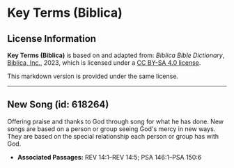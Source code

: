 # Key Terms (Biblica)

## License Information

**Key Terms (Biblica)** is based on and adapted from: _Biblica Bible Dictionary_, [Biblica, Inc.](https://www.biblica.com/), 2023, which is licensed under a [CC BY-SA 4.0 license](https://creativecommons.org/licenses/by-sa/4.0/legalcode.en).

This markdown version is provided under the same license.



--------------------------------

## New Song (id: 618264)

Offering praise and thanks to God through song for what he has done. New songs are based on a person or group seeing God's mercy in new ways. They are based on the special relationship each person or group has with God.

* **Associated Passages:** REV 14:1–REV 14:5; PSA 146:1–PSA 150:6

